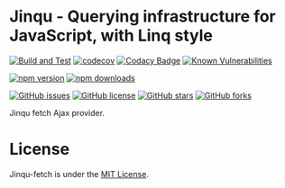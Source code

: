 # Jinqu - Querying infrastructure for JavaScript, with Linq style

[![Build and Test](https://github.com/jin-qu/jinqu-fetch/actions/workflows/build.yml/badge.svg)](https://github.com/jin-qu/jinqu-fetch/actions/workflows/build.yml)
[![codecov](https://codecov.io/gh/jin-qu/jinqu-fetch/graph/badge.svg?token=q74l1woFij)](https://codecov.io/gh/jin-qu/jinqu-fetch)
[![Codacy Badge](https://app.codacy.com/project/badge/Grade/6b5e54e8758140bb8ecb481c53c50a9f)](https://app.codacy.com/gh/jin-qu/jinqu-fetch/dashboard?utm_source=gh&utm_medium=referral&utm_content=&utm_campaign=Badge_grade)
<a href="https://snyk.io/test/npm/jinqu-fetch"><img src="https://snyk.io/test/npm/jinqu-fetch/badge.svg" alt="Known Vulnerabilities" data-canonical-src="https://snyk.io/test/npm/jinqu-fetch" style="max-width:100%;"></a>

[![npm version](https://img.shields.io/npm/v/jinqu-fetch)](https://www.npmjs.com/package/jinqu-fetch)
[![npm downloads](https://img.shields.io/npm/dm/jinqu-fetch.svg)](https://www.npmjs.com/package/jinqu-fetch)

[![GitHub issues](https://img.shields.io/github/issues/jin-qu/jinqu-fetch.svg)](https://github.com/jin-qu/jinqu-fetch/issues)
[![GitHub license](https://img.shields.io/badge/license-MIT-blue.svg)](https://raw.githubusercontent.com/jin-qu/jinqu-fetch/main/LICENSE)
[![GitHub stars](https://img.shields.io/github/stars/jin-qu/jinqu-fetch.svg?style=social&label=Star)](https://github.com/jin-qu/jinqu-fetch)
[![GitHub forks](https://img.shields.io/github/forks/jin-qu/jinqu-fetch.svg?style=social&label=Fork)](https://github.com/jin-qu/jinqu-fetch)

Jinqu fetch Ajax provider.

# License
Jinqu-fetch is under the [MIT License](LICENSE).
